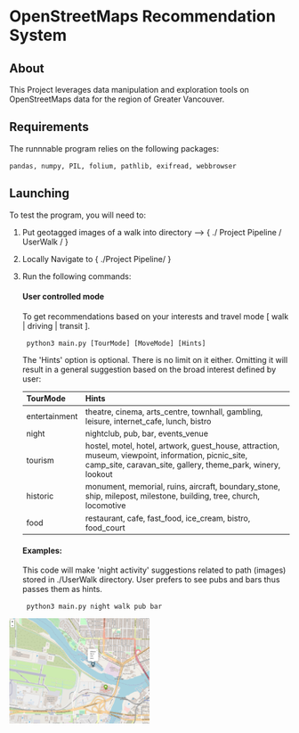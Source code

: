 # OpenStreetMaps Recommendation System

## About

This Project leverages data manipulation and exploration tools on OpenStreetMaps data for the region of Greater Vancouver.


## Requirements

The runnnable program relies on the following packages:

    pandas, numpy, PIL, folium, pathlib, exifread, webbrowser

## Launching
To test the program, you will need to:
1. Put geotagged images of a walk into directory --> { ./ Project Pipeline / UserWalk / }

2. Locally Navigate to { ./Project Pipeline/ } 

2. Run the following commands:

    #### User controlled mode
    To get recommendations based on your interests and travel mode [ walk | driving | transit ]. 
    
        python3 main.py [TourMode] [MoveMode] [Hints]
    The 'Hints' option is optional. There is no limit on it either. Omitting it will result in a general suggestion based on the broad interest defined by user:

    
    | TourMоde | Hints |
    | ------ | ------ |
    | entertainment | theatre, cinema, arts_centre, townhall, gambling, leisure, internet_cafe, lunch, bistro |
    | night | nightclub, pub, bar, events_venue |
    | tourism | hostel, motel, hotel, artwork, guest_house, attraction, museum, viewpoint, information, picnic_site, camp_site, caravan_site, gallery, theme_park, winery, lookout |
    | historic | monument, memorial, ruins, aircraft, boundary_stone, ship, milepost, milestone, building, tree, church, locomotive |
    | food | restaurant, cafe, fast_food, ice_cream, bistro, food_court |


    
    #### Examples:
    This code will make 'night activity' suggestions related to path (images) stored in ./UserWalk directory.
    User prefers to see pubs and bars thus passes them as hints.
    
        python3 main.py night walk pub bar
        

<img src="https://raw.githubusercontent.com/ilyakrasavin/OSM-Greater-Vancouver/master/sample_screen.png?token=AKGN4GQ2ZGKD6ZQDBEJHN227WEY3K" width=50% height=50%>
